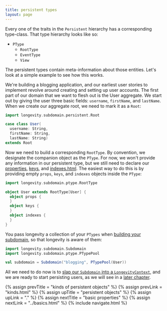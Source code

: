 ```yaml
---
title: persistent types
layout: page
---
```


Every one of the traits in the `Persistent` hierarchy has a
corresponding type-class. That type hierarchy looks like so:

- `PType`
  - `RootType`
  - `EventType`
  - `View`

The persistent types contain meta-information about those
entities. Let's look at a simple example to see how this works.

We're building a blogging application, and our earliest user stories
to implement revolve around creating and setting up user accounts. The
first part of our domain that we want to flesh out is the User
aggregate. We start out by giving the user three basic fields:
`username`, `firstName`, and `lastName`. When we create our aggregate
root, we need to mark it as a `Root`:

```scala
import longevity.subdomain.persistent.Root

case class User(
  username: String,
  firstName: String,
  lastName: String)
extends Root
```

Now we need to build a corresponding `RootType`. By convention, we
designate the companion object as the `PType`. For now, we won't
provide any information in our persistent type, but we still need to
declare our [properties](../ptype/properties.html),
[keys](../ptype/keys.html), and [indexes.html](../ptype/indexes.html).
The easiest way to do this is by providing empty `props`, `keys`, and
`indexes` objects inside the `PType`:

```scala
import longevity.subdomain.ptype.RootType

object User extends RootType[User] {
  object props {
  }
  object keys {
  }
  object indexes {
  }
}
```

You pass longevity a collection of your `PTypes` when [building your
subdomain](../subdomain), so that longevity is aware of them:

```scala
import longevity.subdomain.Subdomain
import longevity.subdomain.ptype.PTypePool

val subdomain = Subdomain("blogging", PTypePool(User))
```

All we need to do now is to [slap our `Subdomain` into a
`LongevityContext`](../context), and we are ready to start persisting
users, as we will see in a [later chapter](../repo).

{% assign prevTitle = "kinds of persistent objects" %}
{% assign prevLink = "kinds.html" %}
{% assign upTitle = "persistent objects" %}
{% assign upLink = "." %}
{% assign nextTitle = "basic properties" %}
{% assign nextLink = "../basics.html" %}
{% include navigate.html %}
